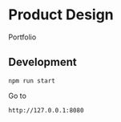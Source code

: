 # Product Design

Portfolio

## Development

```
npm run start
```

Go to
```
http://127.0.0.1:8080
```
